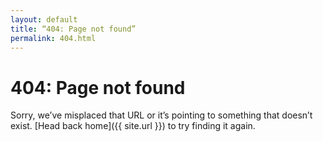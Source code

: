 ```yaml
---
layout: default
title: “404: Page not found”
permalink: 404.html
---
```


# 404: Page not found

Sorry, we’ve misplaced that URL or it’s pointing to something that doesn’t exist. [Head back home]({{ site.url }}) to try finding it again.
